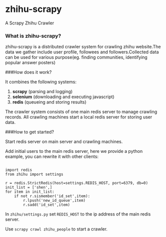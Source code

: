 zhihu-scrapy
============

A Scrapy Zhihu Crawler

### What is zhihu-scrapy?

zhihu-scrapy is a distributed crawler system for crawling zhihu website.The data we gather include user profile, followees and followers.Collected data can be used for various purpose(eg. finding communities, identifying popular answer posters)

###How does it work?

It combines the following systems:

1. **scrapy**	(parsing and logging)
2. **selenium**	(downloading and executing javascript)
3. **redis**	(queueing and storing results)

The crawler system consists of one main redis server to manage crawling records.
All crawling machines start a local redis server for storing user data.

###How to get started?

Start redis server on main server and crawling machines.

Add initial users to the main redis server, here we provide a python example, you can rewrite it with other clients:

```

import redis
from zhihu import settings

r = redis.StrictRedis(host=settings.REDIS_HOST, port=6379, db=0)
init_list = ['shen',]
for item in init_list:
	if not r.sismember('id_set',item):
		r.lpush('new_id_queue',item)
		r.sadd('id_set',item)

```

In `zhihu/settings.py` set `REDIS_HOST` to the ip address of the main redis server.

Use `scrapy crawl zhihu_people` to start a crawler.